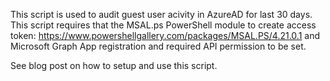 This script is used to audit guest user acivity in AzureAD for last 30 days. This script requires that the MSAL.ps PowerShell module to create access token: https://www.powershellgallery.com/packages/MSAL.PS/4.21.0.1 and Microsoft Graph App registration and required API permission to be set. 

See blog post on how to setup and use this script. 
